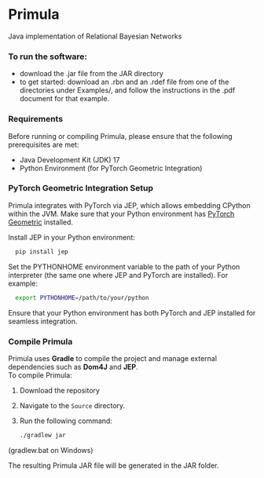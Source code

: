 # Primula
Java implementation of Relational Bayesian Networks

### To run the software:

- download the .jar file from the JAR directory
- to get started: download an .rbn and an .rdef file from one of the directories under Examples/, and follow 
  the instructions in the .pdf document for that example. 

### Requirements

Before running or compiling Primula, please ensure that the following prerequisites are met:

- Java Development Kit (JDK) 17
- Python Environment (for PyTorch Geometric Integration)

### PyTorch Geometric Integration Setup

Primula integrates with PyTorch via JEP, which allows embedding CPython within the JVM. Make sure that your Python environment has [PyTorch Geometric](pytorch-geometric.readthedocs.io/en/latest/install/installation.html) installed.

Install JEP in your Python environment:
   
  ```bash
    pip install jep
  ```
  
Set the PYTHONHOME environment variable to the path of your Python interpreter
(the same one where JEP and PyTorch are installed). For example:
  
  ```bash
    export PYTHONHOME=/path/to/your/python
  ```

Ensure that your Python environment has both PyTorch and JEP installed for seamless integration.

### Compile Primula

Primula uses **Gradle** to compile the project and manage external dependencies such as **Dom4J** and **JEP**.  
To compile Primula:

1. Download the repository
2. Navigate to the `Source` directory.
3. Run the following command:

   ```bash
   ./gradlew jar
   ```
(gradlew.bat on Windows)

The resulting Primula JAR file will be generated in the JAR folder.
